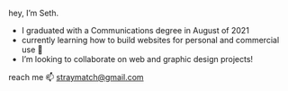hey, I’m Seth.

- I graduated with a Communications degree in August of 2021
- currently learning how to build websites for personal and commercial use 🌱
- I’m looking to collaborate on web and graphic design projects!

reach me 📫 straymatch@gmail.com
